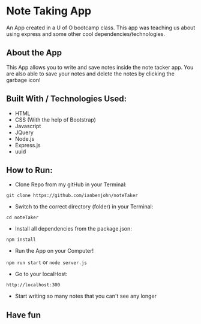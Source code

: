 # Note Taking App
 An App created in a U of O bootcamp class. This app was teaching us about using express and some other cool dependencies/technologies.

 ## About the App
 This App allows you to write and save notes inside the note tacker app. You are also able to save your notes and delete the notes by clicking the garbage icon!

 ## Built With / Technologies Used:
* HTML
* CSS (With the help of Bootstrap)
* Javascript
* JQuery
* Node.js
* Express.js
* uuid

## How to Run:
* Clone Repo from my gitHub in your Terminal:

`git clone https://github.com/ianbenjohn/noteTaker`

* Switch to the correct directory (folder) in your Terminal:

`cd noteTaker`

* Install all dependencies from the package.json:

`npm install` 

* Run the App on your Computer!

`npm run start` or  `node server.js`

* Go to your localHost:

`http://localhost:300`

* Start writing so many notes that you can't see any longer

## Have fun
